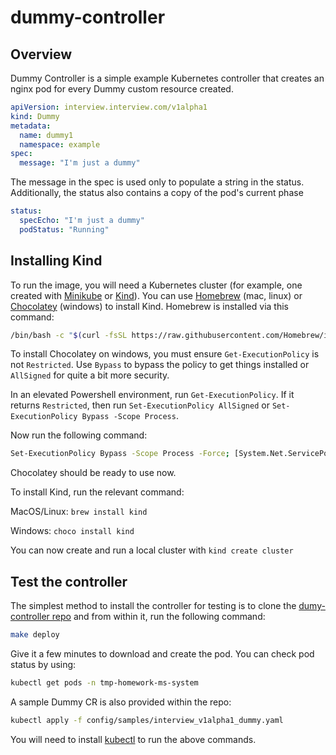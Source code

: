 # dummy-controller

## Overview

Dummy Controller is a simple example Kubernetes controller that creates an nginx pod for every Dummy custom resource created.

```yaml
apiVersion: interview.interview.com/v1alpha1
kind: Dummy
metadata:
  name: dummy1
  namespace: example
spec:
  message: "I'm just a dummy"
```

The message in the spec is used only to populate a string in the status. Additionally, the status also contains a copy of the pod's current phase

```yaml
status:
  specEcho: "I'm just a dummy"
  podStatus: "Running"
```

## Installing Kind

To run the image, you will need a Kubernetes cluster (for example, one created with [Minikube](https://minikube.sigs.k8s.io/docs/start/) or [Kind](https://kind.sigs.k8s.io/)).
You can use [Homebrew](https://brew.sh/) (mac, linux) or [Chocolatey](https://chocolatey.org/) (windows) to install Kind. Homebrew is installed via this command:

```sh
/bin/bash -c "$(curl -fsSL https://raw.githubusercontent.com/Homebrew/install/HEAD/install.sh)"
```

To install Chocolatey on windows, you must ensure `Get-ExecutionPolicy` is not `Restricted`. Use `Bypass` to bypass the policy to get things installed or `AllSigned` for quite a bit more security.

In an elevated Powershell environment, run `Get-ExecutionPolicy`. If it returns `Restricted`, then run `Set-ExecutionPolicy AllSigned` or `Set-ExecutionPolicy Bypass -Scope Process`.

Now run the following command:

```sh
Set-ExecutionPolicy Bypass -Scope Process -Force; [System.Net.ServicePointManager]::SecurityProtocol = [System.Net.ServicePointManager]::SecurityProtocol -bor 3072; iex ((New-Object System.Net.WebClient).DownloadString('https://community.chocolatey.org/install.ps1'))
```

Chocolatey should be ready to use now.

To install Kind, run the relevant command:

MacOS/Linux: `brew install kind`

Windows: `choco install kind`

You can now create and run a local cluster with `kind create cluster`

## Test the controller

The simplest method to install the controller for testing is to clone the [dumy-controller repo](https://github.com/anynines/tmp-homework-ms) and from within it, run the following command:

```sh
make deploy
```

Give it a few minutes to download and create the pod. You can check pod status by using:

```sh
kubectl get pods -n tmp-homework-ms-system
```

A sample Dummy CR is also provided within the repo:

```sh
kubectl apply -f config/samples/interview_v1alpha1_dummy.yaml
```

You will need to install [kubectl](https://kubernetes.io/docs/tasks/tools/) to run the above commands.

<!-- # dummy-controller
// TODO(user): Add simple overview of use/purpose

## Description
// TODO(user): An in-depth paragraph about your project and overview of use

## Getting Started

### Prerequisites
- go version v1.22.0+
- docker version 17.03+.
- kubectl version v1.11.3+.
- Access to a Kubernetes v1.11.3+ cluster.

### To Deploy on the cluster
**Build and push your image to the location specified by `IMG`:**

```sh
make docker-build docker-push IMG=<some-registry>/dummy-controller:tag
```

**NOTE:** This image ought to be published in the personal registry you specified.
And it is required to have access to pull the image from the working environment.
Make sure you have the proper permission to the registry if the above commands don’t work.

**Install the CRDs into the cluster:**

```sh
make install
```

**Deploy the Manager to the cluster with the image specified by `IMG`:**

```sh
make deploy IMG=<some-registry>/dummy-controller:tag
```

> **NOTE**: If you encounter RBAC errors, you may need to grant yourself cluster-admin
privileges or be logged in as admin.

**Create instances of your solution**
You can apply the samples (examples) from the config/sample:

```sh
kubectl apply -k config/samples/
```

>**NOTE**: Ensure that the samples has default values to test it out.

### To Uninstall
**Delete the instances (CRs) from the cluster:**

```sh
kubectl delete -k config/samples/
```

**Delete the APIs(CRDs) from the cluster:**

```sh
make uninstall
```

**UnDeploy the controller from the cluster:**

```sh
make undeploy
```

## Project Distribution

Following are the steps to build the installer and distribute this project to users.

1. Build the installer for the image built and published in the registry:

```sh
make build-installer IMG=<some-registry>/dummy-controller:tag
```

NOTE: The makefile target mentioned above generates an 'install.yaml'
file in the dist directory. This file contains all the resources built
with Kustomize, which are necessary to install this project without
its dependencies.

2. Using the installer

Users can just run kubectl apply -f <URL for YAML BUNDLE> to install the project, i.e.:

```sh
kubectl apply -f https://raw.githubusercontent.com/<org>/dummy-controller/<tag or branch>/dist/install.yaml
```

## Contributing
// TODO(user): Add detailed information on how you would like others to contribute to this project

**NOTE:** Run `make help` for more information on all potential `make` targets

More information can be found via the [Kubebuilder Documentation](https://book.kubebuilder.io/introduction.html)

## License

Copyright 2025.

Licensed under the Apache License, Version 2.0 (the "License");
you may not use this file except in compliance with the License.
You may obtain a copy of the License at

    http://www.apache.org/licenses/LICENSE-2.0

Unless required by applicable law or agreed to in writing, software
distributed under the License is distributed on an "AS IS" BASIS,
WITHOUT WARRANTIES OR CONDITIONS OF ANY KIND, either express or implied.
See the License for the specific language governing permissions and
limitations under the License.
 -->
